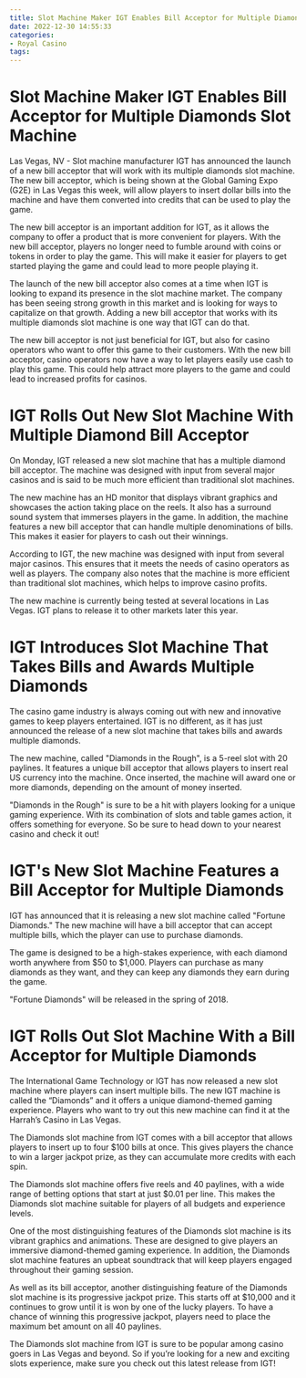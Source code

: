 ```yaml
---
title: Slot Machine Maker IGT Enables Bill Acceptor for Multiple Diamonds Slot Machine 
date: 2022-12-30 14:55:33
categories:
- Royal Casino
tags:
---
```



#  Slot Machine Maker IGT Enables Bill Acceptor for Multiple Diamonds Slot Machine 

Las Vegas, NV - Slot machine manufacturer IGT has announced the launch of a new bill acceptor that will work with its multiple diamonds slot machine. The new bill acceptor, which is being shown at the Global Gaming Expo (G2E) in Las Vegas this week, will allow players to insert dollar bills into the machine and have them converted into credits that can be used to play the game.

The new bill acceptor is an important addition for IGT, as it allows the company to offer a product that is more convenient for players. With the new bill acceptor, players no longer need to fumble around with coins or tokens in order to play the game. This will make it easier for players to get started playing the game and could lead to more people playing it.

The launch of the new bill acceptor also comes at a time when IGT is looking to expand its presence in the slot machine market. The company has been seeing strong growth in this market and is looking for ways to capitalize on that growth. Adding a new bill acceptor that works with its multiple diamonds slot machine is one way that IGT can do that.

The new bill acceptor is not just beneficial for IGT, but also for casino operators who want to offer this game to their customers. With the new bill acceptor, casino operators now have a way to let players easily use cash to play this game. This could help attract more players to the game and could lead to increased profits for casinos.

#  IGT Rolls Out New Slot Machine With Multiple Diamond Bill Acceptor 

On Monday, IGT released a new slot machine that has a multiple diamond bill acceptor. The machine was designed with input from several major casinos and is said to be much more efficient than traditional slot machines.

The new machine has an HD monitor that displays vibrant graphics and showcases the action taking place on the reels. It also has a surround sound system that immerses players in the game. In addition, the machine features a new bill acceptor that can handle multiple denominations of bills. This makes it easier for players to cash out their winnings.

According to IGT, the new machine was designed with input from several major casinos. This ensures that it meets the needs of casino operators as well as players. The company also notes that the machine is more efficient than traditional slot machines, which helps to improve casino profits.

The new machine is currently being tested at several locations in Las Vegas. IGT plans to release it to other markets later this year.

#  IGT Introduces Slot Machine That Takes Bills and Awards Multiple Diamonds 

The casino game industry is always coming out with new and innovative games to keep players entertained. IGT is no different, as it has just announced the release of a new slot machine that takes bills and awards multiple diamonds.

The new machine, called "Diamonds in the Rough", is a 5-reel slot with 20 paylines. It features a unique bill acceptor that allows players to insert real US currency into the machine. Once inserted, the machine will award one or more diamonds, depending on the amount of money inserted.

"Diamonds in the Rough" is sure to be a hit with players looking for a unique gaming experience. With its combination of slots and table games action, it offers something for everyone. So be sure to head down to your nearest casino and check it out!

#  IGT's New Slot Machine Features a Bill Acceptor for Multiple Diamonds 

IGT has announced that it is releasing a new slot machine called "Fortune Diamonds." The new machine will have a bill acceptor that can accept multiple bills, which the player can use to purchase diamonds.

The game is designed to be a high-stakes experience, with each diamond worth anywhere from $50 to $1,000. Players can purchase as many diamonds as they want, and they can keep any diamonds they earn during the game.

"Fortune Diamonds" will be released in the spring of 2018.

#  IGT Rolls Out Slot Machine With a Bill Acceptor for Multiple Diamonds

The International Game Technology or IGT has now released a new slot machine where players can insert multiple bills. The new IGT machine is called the “Diamonds” and it offers a unique diamond-themed gaming experience. Players who want to try out this new machine can find it at the Harrah’s Casino in Las Vegas.

The Diamonds slot machine from IGT comes with a bill acceptor that allows players to insert up to four $100 bills at once. This gives players the chance to win a larger jackpot prize, as they can accumulate more credits with each spin.

The Diamonds slot machine offers five reels and 40 paylines, with a wide range of betting options that start at just $0.01 per line. This makes the Diamonds slot machine suitable for players of all budgets and experience levels.

One of the most distinguishing features of the Diamonds slot machine is its vibrant graphics and animations. These are designed to give players an immersive diamond-themed gaming experience. In addition, the Diamonds slot machine features an upbeat soundtrack that will keep players engaged throughout their gaming session.

As well as its bill acceptor, another distinguishing feature of the Diamonds slot machine is its progressive jackpot prize. This starts off at $10,000 and it continues to grow until it is won by one of the lucky players. To have a chance of winning this progressive jackpot, players need to place the maximum bet amount on all 40 paylines.

The Diamonds slot machine from IGT is sure to be popular among casino goers in Las Vegas and beyond. So if you’re looking for a new and exciting slots experience, make sure you check out this latest release from IGT!
